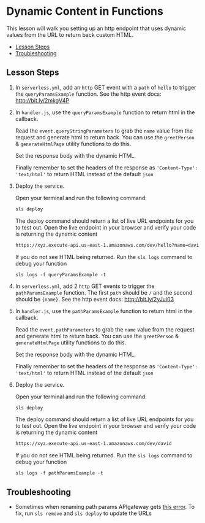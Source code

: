 # Dynamic Content in Functions

This lesson will walk you setting up an http endpoint that uses dynamic values from the URL to return back custom HTML.

- [Lesson Steps](#lesson-steps)
- [Troubleshooting](#troubleshooting)

## Lesson Steps

1. In `serverless.yml`, add an `http` GET event with a `path` of `hello` to trigger the `queryParamsExample` function. See the http event docs: http://bit.ly/2mkgV4P

2. In `handler.js`, use the `queryParamsExample` function to return html in the callback.

    Read the `event.queryStringParameters` to grab the `name` value from the request and generate html to return back. You can use the `greetPerson` & `generateHtmlPage` utility functions to do this.

    Set the response body with the dynamic HTML.

    Finally remember to set the headers of the response as `'Content-Type': 'text/html'` to return HTML instead of the default `json`

3. Deploy the service.

    Open your terminal and run the following command:

    ```bash
    sls deploy
    ```

    The deploy command should return a list of live URL endpoints for you to test out. Open the live endpoint in your browser and verify your code is returning the dynamic content

    ```bash
    https://xyz.execute-api.us-east-1.amazonaws.com/dev/hello?name=david
    ```

    If you do not see HTML being returned. Run the `sls logs` command to debug your function

    ```
    sls logs -f queryParamsExample -t
    ```

4. In `serverless.yml`, add 2 `http` GET events to trigger the `pathParamsExample` function. The first `path` should be `/` and the second should be `{name}`. See the http event docs: http://bit.ly/2yJui03

5. In `handler.js`, use the `pathParamsExample` function to return html in the callback.

    Read the `event.pathParameters` to grab the `name` value from the request and generate html to return back. You can use the `greetPerson` & `generateHtmlPage` utility functions to do this.

    Set the response body with the dynamic HTML.

    Finally remember to set the headers of the response as `'Content-Type': 'text/html'` to return HTML instead of the default `json`

6. Deploy the service.

    Open your terminal and run the following command:

    ```bash
    sls deploy
    ```

    The deploy command should return a list of live URL endpoints for you to test out. Open the live endpoint in your browser and verify your code is returning the dynamic content

    ```bash
    https://xyz.execute-api.us-east-1.amazonaws.com/dev/david
    ```

    If you do not see HTML being returned. Run the `sls logs` command to debug your function

    ```
    sls logs -f pathParamsExample -t
    ```




## Troubleshooting

- Sometimes when renaming path params APIgateway gets [this error](https://github.com/serverless/serverless/issues/3785). To fix, run `sls remove` and `sls deploy` to update the URLs
